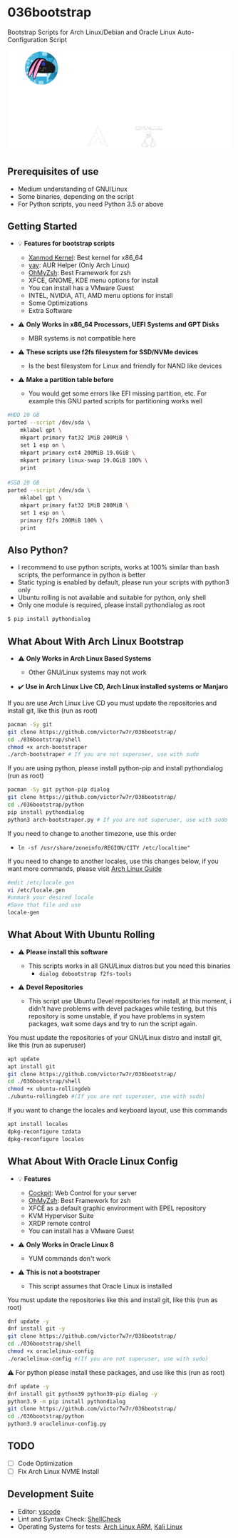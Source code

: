 # 036bootstrap

Bootstrap Scripts for Arch Linux/Debian and Oracle Linux Auto-Configuration Script

![Alt text](brandwhite.png?raw=true "Title")

## Prerequisites of use

- Medium understanding of GNU/Linux
- Some binaries, depending on the script
- For Python scripts, you need Python 3.5 or above

## Getting Started

- :bulb: **Features for bootstrap scripts**
  - [Xanmod Kernel](https://xanmod.org/): Best kernel for x86_64
  - [yay](https://github.com/Jguer/yay): AUR Helper (Only Arch Linux)
  - [OhMyZsh](https://ohmyz.sh/): Best Framework for zsh
  - XFCE, GNOME, KDE menu options for install
  - You can install has a VMware Guest
  - INTEL, NVIDIA, ATI, AMD menu options for install
  - Some Optimizations
  - Extra Software

- :warning: **Only Works in x86_64 Processors, UEFI Systems and GPT Disks**
  - MBR systems is not compatible here

- :warning: **These scripts use f2fs filesystem for SSD/NVMe devices**
  - Is the best filesystem for Linux and friendly for NAND like devices

- :warning: **Make a partition table before**
  - You would get some errors like EFI missing partition, etc. For example this GNU parted scripts for partitioning works well

```bash
#HDD 20 GB
parted --script /dev/sda \
    mklabel gpt \
    mkpart primary fat32 1MiB 200MiB \
    set 1 esp on \
    mkpart primary ext4 200MiB 19.0GiB \
    mkpart primary linux-swap 19.0GiB 100% \
    print

#SSD 20 GB
parted --script /dev/sda \
    mklabel gpt \
    mkpart primary fat32 1MiB 200MiB \
    set 1 esp on \
    primary f2fs 200MiB 100% \
    print
```

## Also Python?

- I recommend to use python scripts, works at 100% similar than bash scripts, the performance in python is better
- Static typing is enabled by default, please run your scripts with python3 only
- Ubuntu rolling is not available and suitable for python, only shell
- Only one module is required, please install pythondialog as root

```bash
$ pip install pythondialog
```

## What About With Arch Linux Bootstrap

- :warning: **Only Works in Arch Linux Based Systems**
  - Other GNU/Linux systems may not work

- :heavy_check_mark: **Use in Arch Linux Live CD, Arch Linux installed systems or Manjaro**

If you are use Arch Linux Live CD you must update the repositories and install git, like this (run as root)

```bash
pacman -Sy git
git clone https://github.com/victor7w7r/036bootstrap/
cd ./036bootstrap/shell
chmod +x arch-bootstraper
./arch-bootstraper # If you are not superuser, use with sudo
```

If you are using python, please install python-pip and install pythondialog (run as root)

```bash
pacman -Sy git python-pip dialog
git clone https://github.com/victor7w7r/036bootstrap/
cd ./036bootstrap/python
pip install pythondialog
python3 arch-bootstraper.py # If you are not superuser, use with sudo
```


If you need to change to another timezone, use this order

- `ln -sf /usr/share/zoneinfo/REGION/CITY /etc/localtime"`

If you need to change to another locales, use this changes below, if you want more commands, please visit [Arch Linux Guide](https://wiki.archlinux.org/title/installation_guide)

```bash
#edit /etc/locale.gen 
vi /etc/locale.gen
#unmark your desired locale
#Save that file and use
locale-gen
```

## What About With Ubuntu Rolling

- :warning: **Please install this software**
  - This scripts works in all GNU/Linux distros but you need this binaries
    - `dialog debootstrap f2fs-tools`

- :warning: **Devel Repositories**
  - This script use Ubuntu Devel repositories for install, at this moment, i didn't have problems with devel packages while testing, but this repository is some unstable, if you have problems in system packages, wait some days and try to run the script again.

You must update the repositories of your GNU/Linux distro and install git, like this (run as superuser)

```bash
apt update
apt install git
git clone https://github.com/victor7w7r/036bootstrap/
cd ./036bootstrap/shell
chmod +x ubuntu-rollingdeb
./ubuntu-rollingdeb #(If you are not superuser, use with sudo)
```

If you want to change the locales and keyboard layout, use this commands

```bash
apt install locales
dpkg-reconfigure tzdata
dpkg-reconfigure locales
```

## What About With Oracle Linux Config

- :bulb: **Features**

  - [Cockpit](https://cockpit-project.org/): Web Control for your server
  - [OhMyZsh](https://ohmyz.sh/): Best Framework for zsh
  - XFCE as a default graphic environment with EPEL repository
  - KVM Hypervisor Suite
  - XRDP remote control
  - You can install has a VMware Guest

- :warning: **Only Works in Oracle Linux 8**
  - YUM commands don't work

- :warning: **This is not a bootstraper**
  - This script assumes that Oracle Linux is installed

You must update the repositories like this and install git, like this (run as root)

```bash
dnf update -y
dnf install git -y
git clone https://github.com/victor7w7r/036bootstrap/
cd ./036bootstrap/shell
chmod +x oraclelinux-config
./oraclelinux-config #(If you are not superuser, use with sudo)
```

:warning: For python please install these packages, and use like this (run as root)

```bash
dnf update -y
dnf install git python39 python39-pip dialog -y
python3.9 -m pip install pythondialog
git clone https://github.com/victor7w7r/036bootstrap/
cd ./036bootstrap/python
python3.9 oraclelinux-config.py
```

## TODO

- [ ] Code Optimization
- [ ] Fix Arch Linux NVME Install

## Development Suite

- Editor: [vscode](https://code.visualstudio.com/)
- Lint and Syntax Check: [ShellCheck](https://marketplace.visualstudio.com/items?itemName=timonwong.shellcheck)
- Operating Systems for tests: [Arch Linux ARM](https://archlinuxarm.org/), [Kali Linux](https://www.kali.org/)
